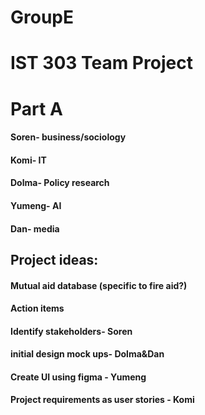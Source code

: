 # GroupE

# IST 303 Team Project

# Part A

#### Soren- business/sociology

#### Komi- IT

#### Dolma- Policy research

#### Yumeng- AI 

#### Dan- media

## Project ideas:

#### Mutual aid database (specific to fire aid?)

#### Action items

#### Identify stakeholders- Soren 

#### initial design mock ups- Dolma&Dan 

#### Create UI using figma - Yumeng

#### Project requirements as user stories - Komi

